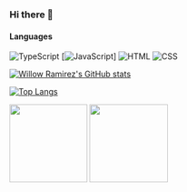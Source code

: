 ### Hi there 👋

<!--
**willowramirez/willowramirez** is a ✨ _special_ ✨ repository because its `README.md` (this file) appears on your GitHub profile.

Here are some ideas to get you started:

- 🔭 I’m currently working on ...
- 🌱 I’m currently learning ...
- 👯 I’m looking to collaborate on ...
- 🤔 I’m looking for help with ...
- 💬 Ask me about ...
- 📫 How to reach me: ...
- 😄 Pronouns: ...
- ⚡ Fun fact: ...
-->

#### Languages

![TypeScript](https://img.shields.io/badge/-TypeScript-fff?&logo=TypeScript&logoColor=007ACC)
[![JavaScript](https://img.shields.io/badge/-JavaScript-fff?&logo=JavaScript&logoColor=ddc508)]
![HTML](https://img.shields.io/badge/-HTML-fff?&logo=HTML5)
![CSS](https://img.shields.io/badge/-CSS-fff?&logo=CSS3&logoColor=blue)

[![Willow Ramirez's GitHub stats](https://github-readme-stats.vercel.app/api?username=willowramirez)](https://github.com/willowramirez/github-readme-stats?theme=radical)

[![Top Langs](https://github-readme-stats.vercel.app/api/top-langs/?username=anuraghazra)](https://github.com/anuraghazra/github-readme-stats)

<a href="https://willowramirez.github.io/"><img style="height: 137.3px;" src="https://github-readme-stats.vercel.app/api?username=willowramirez&theme=radical" /></a>
<a href="https://willowramirez.github.io/"><img style="height: 137.3px;" src="https://github-readme-stats.vercel.app/api/top-langs/?username=willowramirez&theme=radical" /></a>
